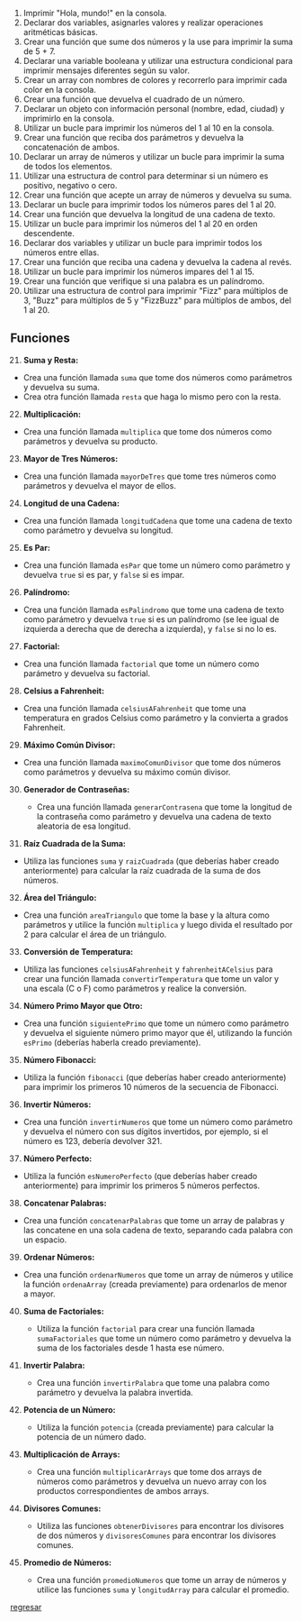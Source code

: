 1. Imprimir "Hola, mundo!" en la consola.
2. Declarar dos variables, asignarles valores y realizar operaciones aritméticas básicas.
3. Crear una función que sume dos números y la use para imprimir la suma de 5 + 7.
4. Declarar una variable booleana y utilizar una estructura condicional para imprimir mensajes diferentes según su valor.
5. Crear un array con nombres de colores y recorrerlo para imprimir cada color en la consola.
6. Crear una función que devuelva el cuadrado de un número.
7. Declarar un objeto con información personal (nombre, edad, ciudad) y imprimirlo en la consola.
8. Utilizar un bucle para imprimir los números del 1 al 10 en la consola.
9. Crear una función que reciba dos parámetros y devuelva la concatenación de ambos.
10. Declarar un array de números y utilizar un bucle para imprimir la suma de todos los elementos.
11. Utilizar una estructura de control para determinar si un número es positivo, negativo o cero.
12. Crear una función que acepte un array de números y devuelva su suma.
13. Declarar un bucle para imprimir todos los números pares del 1 al 20.
14. Crear una función que devuelva la longitud de una cadena de texto.
15. Utilizar un bucle para imprimir los números del 1 al 20 en orden descendente.
16. Declarar dos variables y utilizar un bucle para imprimir todos los números entre ellas.
17. Crear una función que reciba una cadena y devuelva la cadena al revés.
18. Utilizar un bucle para imprimir los números impares del 1 al 15.
19. Crear una función que verifique si una palabra es un palíndromo.
20. Utilizar una estructura de control para imprimir "Fizz" para múltiplos de 3, "Buzz" para múltiplos de 5 y "FizzBuzz" para múltiplos de ambos, del 1 al 20.

## Funciones

21. **Suma y Resta:**
   - Crea una función llamada `suma` que tome dos números como parámetros y devuelva su suma.
   - Crea otra función llamada `resta` que haga lo mismo pero con la resta.
22. **Multiplicación:**
   - Crea una función llamada `multiplica` que tome dos números como parámetros y devuelva su producto.
23. **Mayor de Tres Números:**
   - Crea una función llamada `mayorDeTres` que tome tres números como parámetros y devuelva el mayor de ellos.
24. **Longitud de una Cadena:**
   - Crea una función llamada `longitudCadena` que tome una cadena de texto como parámetro y devuelva su longitud.
25. **Es Par:**
   - Crea una función llamada `esPar` que tome un número como parámetro y devuelva `true` si es par, y `false` si es impar.
26. **Palíndromo:**
   - Crea una función llamada `esPalindromo` que tome una cadena de texto como parámetro y devuelva `true` si es un palíndromo (se lee igual de izquierda a derecha que de derecha a izquierda), y `false` si no lo es.
27. **Factorial:**
   - Crea una función llamada `factorial` que tome un número como parámetro y devuelva su factorial.
28. **Celsius a Fahrenheit:**
   - Crea una función llamada `celsiusAFahrenheit` que tome una temperatura en grados Celsius como parámetro y la convierta a grados Fahrenheit.
29. **Máximo Común Divisor:**
   - Crea una función llamada `maximoComunDivisor` que tome dos números como parámetros y devuelva su máximo común divisor.
30. **Generador de Contraseñas:**
    - Crea una función llamada `generarContrasena` que tome la longitud de la contraseña como parámetro y devuelva una cadena de texto aleatoria de esa longitud.

31. **Raíz Cuadrada de la Suma:**
   - Utiliza las funciones `suma` y `raizCuadrada` (que deberías haber creado anteriormente) para calcular la raíz cuadrada de la suma de dos números.

32. **Área del Triángulo:**
   - Crea una función `areaTriangulo` que tome la base y la altura como parámetros y utilice la función `multiplica` y luego divida el resultado por 2 para calcular el área de un triángulo.

33. **Conversión de Temperatura:**
   - Utiliza las funciones `celsiusAFahrenheit` y `fahrenheitACelsius` para crear una función llamada `convertirTemperatura` que tome un valor y una escala (C o F) como parámetros y realice la conversión.

34. **Número Primo Mayor que Otro:**
   - Crea una función `siguientePrimo` que tome un número como parámetro y devuelva el siguiente número primo mayor que él, utilizando la función `esPrimo` (deberías haberla creado previamente).

35. **Número Fibonacci:**
   - Utiliza la función `fibonacci` (que deberías haber creado anteriormente) para imprimir los primeros 10 números de la secuencia de Fibonacci.

36. **Invertir Números:**
   - Crea una función `invertirNumeros` que tome un número como parámetro y devuelva el número con sus dígitos invertidos, por ejemplo, si el número es 123, debería devolver 321.

37. **Número Perfecto:**
   - Utiliza la función `esNumeroPerfecto` (que deberías haber creado anteriormente) para imprimir los primeros 5 números perfectos.

38. **Concatenar Palabras:**
   - Crea una función `concatenarPalabras` que tome un array de palabras y las concatene en una sola cadena de texto, separando cada palabra con un espacio.

39. **Ordenar Números:**
   - Crea una función `ordenarNumeros` que tome un array de números y utilice la función `ordenaArray` (creada previamente) para ordenarlos de menor a mayor.

40. **Suma de Factoriales:**
    - Utiliza la función `factorial` para crear una función llamada `sumaFactoriales` que tome un número como parámetro y devuelva la suma de los factoriales desde 1 hasta ese número.

41. **Invertir Palabra:**
    - Crea una función `invertirPalabra` que tome una palabra como parámetro y devuelva la palabra invertida.

42. **Potencia de un Número:**
    - Utiliza la función `potencia` (creada previamente) para calcular la potencia de un número dado.

43. **Multiplicación de Arrays:**
    - Crea una función `multiplicarArrays` que tome dos arrays de números como parámetros y devuelva un nuevo array con los productos correspondientes de ambos arrays.

44. **Divisores Comunes:**
    - Utiliza las funciones `obtenerDivisores` para encontrar los divisores de dos números y `divisoresComunes` para encontrar los divisores comunes.

45. **Promedio de Números:**
    - Crea una función `promedioNumeros` que tome un array de números y utilice las funciones `suma` y `longitudArray` para calcular el promedio.


[regresar](README.md)
